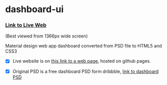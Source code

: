 # dashboard-ui

### [Link to Live Web](https://tst11.github.io/dashboard-ui/) 

(Best viewed from 1366px wide screen)

Material design web app dashboard converted from PSD file to HTML5 and CSS3

- [x] Live website is on [this link to a web page](https://tst11.github.io/dashboard-ui/), hosted on github pages.

- [x] Original PSD is a free dashboard PSD form dribbble, [link to dashboard PSD](https://dribbble.com/shots/3530350-Wofsus-Dashboard-Freebie/attachments/783200)
